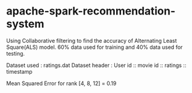 # apache-spark-recommendation-system
Using Collaborative filtering to find the accuracy of Alternating Least Square(ALS) model. 
60% data used for training and 40% data used for testing.


Dataset used : ratings.dat
Dataset header : User id :: movie id :: ratings :: timestamp

Mean Squared Error for rank [4, 8, 12] = 0.19
